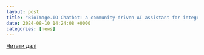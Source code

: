 ```yaml
---
layout: post
title: "BioImage.IO Chatbot: a community-driven AI assistant for integrative computational bioimaging | Nature Methods"
date: 2024-08-10 14:24:08 +0000
categories: [news]
---
```


[Читати далі](https://www.nature.com/articles/s41592-024-02370-y)
